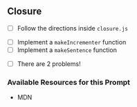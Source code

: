 ## Closure

- [ ] Follow the directions inside `closure.js`
* [ ] Implement a `makeIncrementer` function
* [ ] Implement a `makeSentence` function
- [ ] There are 2 problems!

### Available Resources for this Prompt
  * MDN
